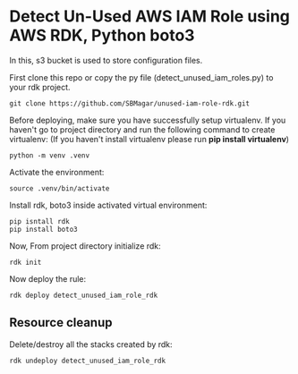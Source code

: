 # Detect Un-Used AWS IAM Role using AWS RDK, Python boto3
In this, s3 bucket is used to store configuration files.

First clone this repo or copy the py file (detect_unused_iam_roles.py) to your rdk project.
```
git clone https://github.com/SBMagar/unused-iam-role-rdk.git
```

Before deploying, make sure you have successfully setup virtualenv. If you haven't go to project directory and run the following command to create virtualenv: (If you haven't install virtualenv please run **pip install virtualenv**)
```
python -m venv .venv
```

Activate the environment:
```
source .venv/bin/activate
```

Install rdk, boto3 inside activated virtual environment:
```
pip isntall rdk
pip install boto3
```

Now, From project directory initialize rdk:

```
rdk init
```

Now deploy the rule:

```
rdk deploy detect_unused_iam_role_rdk
```

## Resource cleanup
Delete/destroy all the stacks created by rdk:
```
rdk undeploy detect_unused_iam_role_rdk
```

